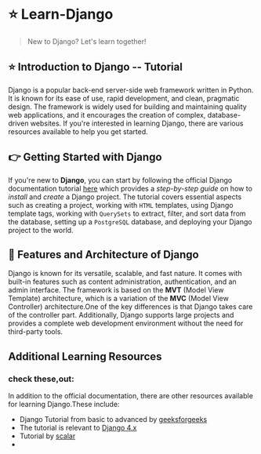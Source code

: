 # :star: Learn-Django
> New to Django? Let's learn together!

## :star: Introduction to Django -- Tutorial

Django is a popular back-end server-side web framework written in Python. It is known for its ease of use, rapid development, and clean, pragmatic design. The framework is widely used for building and maintaining quality web applications, and it encourages the creation of complex, database-driven websites. If you're interested in learning Django, there are various resources available to help you get started.

## :point_right: Getting Started with Django

If you're new to **Django**, you can start by following the official Django documentation tutorial <a href="https://docs.djangoproject.com/en/5.0/">here</a> which provides a *step-by-step guide* on how to *install* and *create* a Django project. The tutorial covers essential aspects such as creating a project, working with `HTML` templates, using Django template tags, working with `QuerySets` to extract, filter, and sort data from the database, setting up a `PostgreSQL` database, and deploying your Django project to the world.

## :round_pushpin: Features and Architecture of Django

Django is known for its versatile, scalable, and fast nature. It comes with built-in features such as content administration, authentication, and an admin interface. The framework is based on the **MVT** (Model View Template) architecture, which is a variation of the **MVC** (Model View Controller) architecture.One of the key differences is that Django takes care of the controller part. Additionally, Django supports large projects and provides a complete web development environment without the need for third-party tools.

## Additional Learning Resources
### check these,out:
In addition to the official documentation, there are other resources available for learning Django.These include:
- Django Tutorial from basic to advanced by <a href="https://www.geeksforgeeks.org/django-tutorial/">geeksforgeeks</a>
- The tutorial is relevant to <a href="https://www.pythontutorial.net/django-tutorial/" >Django 4.x</a>
- Tutorial by <a href="https://www.scaler.com/topics/django/">scalar</a>
- 
